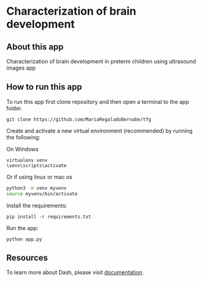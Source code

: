 # Characterization of brain development

## About this app

Characterization of brain development in preterm children using ultrasound images app

## How to run this app


To run this app first clone repository and then open a terminal to the app folder.

```
git clone https://github.com/MariaRegaladoBernabe/tfg

```

Create and activate a new virtual environment (recommended) by running
the following:

On Windows

```
virtualenv venv
\venv\scripts\activate
```

Or if using linux or mac os

```bash
python3 -m venv myvenv
source myvenv/bin/activate
```

Install the requirements:

```
pip install -r requirements.txt
```
Run the app:

```
python app.py
```


## Resources

To learn more about Dash, please visit [documentation](https://plot.ly/dash).

